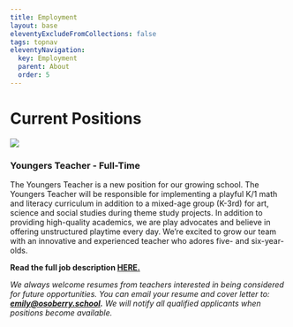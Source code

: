 ```yaml
---
title: Employment
layout: base
eleventyExcludeFromCollections: false
tags: topnav
eleventyNavigation:
  key: Employment
  parent: About
  order: 5
---
```

# Current Positions

![](/assets/uploads/copy-of-we’re-hiring-1000-x-500-px-.png)

### Youngers Teacher - Full-Time 

The Youngers Teacher is a new position for our growing school. The Youngers Teacher will be responsible for implementing a playful K/1 math and literacy curriculum in addition to a mixed-age group (K-3rd) for art, science and social studies during theme study projects. In addition to providing high-quality academics, we are play advocates and believe in offering unstructured playtime every day. We’re excited to grow our team with an innovative and experienced teacher who adores five- and six-year-olds. 

**Read the full job description [HERE.](https://drive.google.com/drive/u/1/home?ths=true)**

*We always welcome resumes from teachers interested in being considered for future opportunities. You can email your resume and cover letter to: **emily@osoberry.school.** We will notify all qualified applicants when positions become available.*
